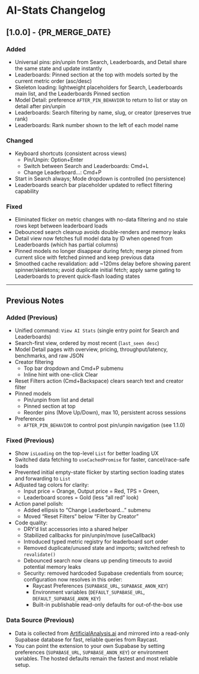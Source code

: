 # AI-Stats Changelog

## [1.0.0] - {PR_MERGE_DATE}

### Added

- Universal pins: pin/unpin from Search, Leaderboards, and Detail share the same state and update instantly
- Leaderboards: Pinned section at the top with models sorted by the current metric order (asc/desc)
- Skeleton loading: lightweight placeholders for Search, Leaderboards main list, and the Leaderboards Pinned section
- Model Detail: preference `AFTER_PIN_BEHAVIOR` to return to list or stay on detail after pin/unpin
- Leaderboards: Search filtering by name, slug, or creator (preserves true rank)
- Leaderboards: Rank number shown to the left of each model name

### Changed

- Keyboard shortcuts (consistent across views)
  - Pin/Unpin: Option+Enter
  - Switch between Search and Leaderboards: Cmd+L
  - Change Leaderboard…: Cmd+P
- Start in Search always; Mode dropdown is controlled (no persistence)
- Leaderboards search bar placeholder updated to reflect filtering capability

### Fixed

- Eliminated flicker on metric changes with no-data filtering and no stale rows kept between leaderboard loads
- Debounced search cleanup avoids double-renders and memory leaks
- Detail view now fetches full model data by ID when opened from Leaderboards (which has partial columns)
- Pinned models no longer disappear during fetch; merge pinned from current slice with fetched pinned and keep previous data
- Smoothed cache revalidation: add ~120ms delay before showing parent spinner/skeletons; avoid duplicate initial fetch; apply same gating to Leaderboards to prevent quick-flash loading states

---

## Previous Notes

### Added (Previous)

- Unified command: `View AI Stats` (single entry point for Search and Leaderboards)
- Search-first view, ordered by most recent (`last_seen desc`)
- Model Detail pages with overview, pricing, throughput/latency, benchmarks, and raw JSON
- Creator filtering
  - Top bar dropdown and Cmd+P submenu
  - Inline hint with one-click Clear
- Reset Filters action (Cmd+Backspace) clears search text and creator filter
- Pinned models
  - Pin/unpin from list and detail
  - Pinned section at top
  - Reorder pins (Move Up/Down), max 10, persistent across sessions
- Preferences
  - `AFTER_PIN_BEHAVIOR` to control post pin/unpin navigation (see 1.1.0)

### Fixed (Previous)

- Show `isLoading` on the top-level `List` for better loading UX
- Switched data fetching to `useCachedPromise` for faster, cancel/race-safe loads
- Prevented initial empty-state flicker by starting section loading states and forwarding to `List`
- Adjusted tag colors for clarity:
  - Input price = Orange, Output price = Red, TPS = Green,
  - Leaderboard scores = Gold (less “all red” look)
- Action panel polish:
  - Added ellipsis to “Change Leaderboard…” submenu
  - Moved “Reset Filters” below “Filter by Creator”
- Code quality:
  - DRY’d list accessories into a shared helper
  - Stabilized callbacks for pin/unpin/move (useCallback)
  - Introduced typed metric registry for leaderboard sort order
  - Removed duplicate/unused state and imports; switched refresh to `revalidate()`
  - Debounced search now cleans up pending timeouts to avoid potential memory leaks
  - Security: removed hardcoded Supabase credentials from source; configuration now resolves in this order:
    - Raycast Preferences (`SUPABASE_URL`, `SUPABASE_ANON_KEY`)
    - Environment variables (`DEFAULT_SUPABASE_URL`, `DEFAULT_SUPABASE_ANON_KEY`)
    - Built-in publishable read-only defaults for out-of-the-box use

### Data Source (Previous)

- Data is collected from [ArtificialAnalysis.ai](https://artificialanalysis.ai/) and mirrored into a read-only Supabase database for fast, reliable queries from Raycast.
- You can point the extension to your own Supabase by setting preferences (`SUPABASE_URL`, `SUPABASE_ANON_KEY`) or environment variables. The hosted defaults remain the fastest and most reliable setup.
